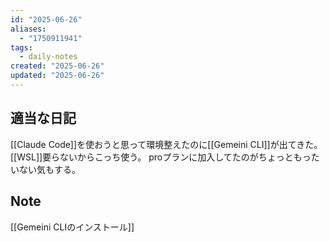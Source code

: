 ```yaml
---
id: "2025-06-26"
aliases:
  - "1750911941"
tags:
  - daily-notes
created: "2025-06-26"
updated: "2025-06-26"
---
```


## 適当な日記

[[Claude Code]]を使おうと思って環境整えたのに[[Gemeini CLI]]が出てきた。[[WSL]]要らないからこっち使う。
proプランに加入してたのがちょっともったいない気もする。

## Note
[[Gemeini CLIのインストール]]
